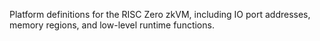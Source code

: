 Platform definitions for the RISC Zero zkVM, including IO port addresses,
memory regions, and low-level runtime functions.
